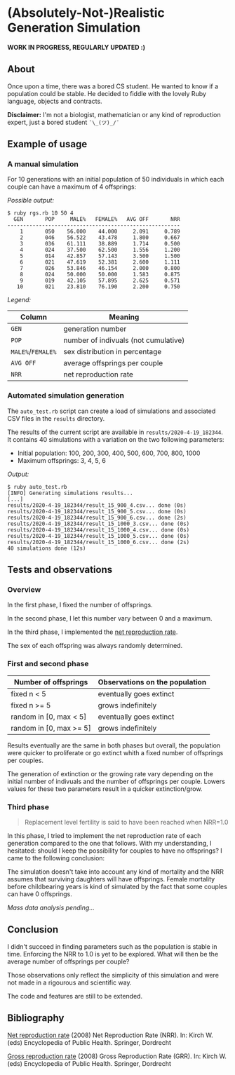 # (Absolutely-Not-)Realistic Generation Simulation

**WORK IN PROGRESS, REGULARLY UPDATED :)**

## About

Once upon a time, there was a bored CS student. He wanted to know if a
population could be stable. He decided to fiddle with the lovely Ruby language,
objects and contracts.

**Disclaimer:** I'm not a biologist, mathematician or any kind of reproduction
expert, just a bored student `¯\_(ツ)_/¯`

## Example of usage

### A manual simulation

For 10 generations with an initial population of 50 individuals in which each
couple can have a maximum of 4 offsprings:

*Possible output:*

```
$ ruby rgs.rb 10 50 4
  GEN       POP     MALE%   FEMALE%   AVG OFF       NRR
-------------------------------------------------------
    1       050    56.000    44.000     2.091     0.789
    2       046    56.522    43.478     1.800     0.667
    3       036    61.111    38.889     1.714     0.500
    4       024    37.500    62.500     1.556     1.200
    5       014    42.857    57.143     3.500     1.500
    6       021    47.619    52.381     2.600     1.111
    7       026    53.846    46.154     2.000     0.800
    8       024    50.000    50.000     1.583     0.875
    9       019    42.105    57.895     2.625     0.571
   10       021    23.810    76.190     2.200     0.750
```

*Legend:*

Column | Meaning
------ | --------
`GEN`  | generation number
`POP`  | number of indivuals (not cumulative)
`MALE%`/`FEMALE%` | sex distribution in percentage
`AVG OFF` | average offsprings per couple
`NRR` | net reproduction rate

### Automated simulation generation

The `auto_test.rb` script can create a load of simulations and associated CSV
files in the `results` directory.

The results of the current script are available in `results/2020-4-19_182344`.
It contains 40 simulations with a variation on the two following parameters:
- Initial population: 100, 200, 300, 400, 500, 600, 700, 800, 1000
- Maximum offsprings: 3, 4, 5, 6

*Output:*

```
$ ruby auto_test.rb
[INFO] Generating simulations results...
[...]
results/2020-4-19_182344/result_15_900_4.csv... done (0s)
results/2020-4-19_182344/result_15_900_5.csv... done (0s)
results/2020-4-19_182344/result_15_900_6.csv... done (2s)
results/2020-4-19_182344/result_15_1000_3.csv... done (0s)
results/2020-4-19_182344/result_15_1000_4.csv... done (0s)
results/2020-4-19_182344/result_15_1000_5.csv... done (0s)
results/2020-4-19_182344/result_15_1000_6.csv... done (2s)
40 simulations done (12s)
```

## Tests and observations

### Overview

In the first phase, I fixed the number of offsprings.

In the second phase, I let this number vary between 0 and a maximum.

In the third phase, I implemented the
[net reproduction rate](https://en.wikipedia.org/wiki/Net_reproduction_rate).

The sex of each offspring was always randomly determined.

### First and second phase

Number of offsprings | Observations on the population
-------------------- | ------------
fixed n < 5 | eventually goes extinct
fixed n >= 5 | grows indefinitely
random in [0, max < 5] | eventually goes extinct
random in [0, max >= 5] | grows indefinitely

Results eventually are the same in both phases but overall, the population were
quicker to proliferate or go extinct whith a fixed number of offsprings per
couples.

The generation of extinction or the growing rate vary depending on the initial
number of indivuals and the number of offsprings per couple. Lowers values for
these two parameters result in a quicker extinction/grow.

### Third phase

> Replacement level  fertility is said to have been reached when NRR=1.0

In this phase, I tried to implement the net reproduction rate of each generation
compared to the one that follows. With my understanding, I hesitated: should I
keep the possibility for couples to have no offsprings? I came to the following
conclusion:

The simulation doesn't take into account any kind of mortality and the NRR
assumes that surviving daughters will have offsprings. Female mortality before
childbearing years is kind of simulated by the fact that some couples can have
0 offsprings.

*Mass data analysis pending...*

## Conclusion

I didn't succeed in finding parameters such as the population is stable in time.
Enforcing the NRR to 1.0 is yet to be explored. What will then be the average
number of offsprings per couple?

Those observations only reflect the simplicity of this simulation and were not
made in a rigourous and scientific way.

The code and features are still to be extended.

## Bibliography

[Net reproduction rate](https://link.springer.com/referenceworkentry/10.1007%2F978-1-4020-5614-7_2304)
(2008) Net Reproduction Rate (NRR). In: Kirch W. (eds) Encyclopedia of Public Health. Springer, Dordrecht

[Gross reproduction rate](https://link.springer.com/referenceworkentry/10.1007%2F978-1-4020-5614-7_1306)
(2008) Gross Reproduction Rate (GRR). In: Kirch W. (eds) Encyclopedia of Public Health. Springer, Dordrecht
